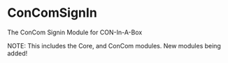 # ConComSignIn
The ConCom Signin Module for CON-In-A-Box

NOTE: This includes the Core, and ConCom modules.  New modules being added!
